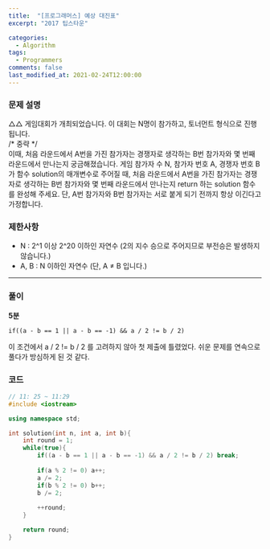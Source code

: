 ```yaml
---
title:  "[프로그래머스] 예상 대진표"
excerpt: "2017 팁스타운"

categories:
  - Algorithm
tags:
  - Programmers
comments: false
last_modified_at: 2021-02-24T12:00:00
---
```

### 문제 설명
△△ 게임대회가 개최되었습니다. 이 대회는 N명이 참가하고, 토너먼트 형식으로 진행됩니다.  
/* 중략 */  
이때, 처음 라운드에서 A번을 가진 참가자는 경쟁자로 생각하는 B번 참가자와 몇 번째 라운드에서 만나는지 궁금해졌습니다. 게임 참가자 수 N, 참가자 번호 A, 경쟁자 번호 B가 함수 solution의 매개변수로 주어질 때, 처음 라운드에서 A번을 가진 참가자는 경쟁자로 생각하는 B번 참가자와 몇 번째 라운드에서 만나는지 return 하는 solution 함수를 완성해 주세요. 단, A번 참가자와 B번 참가자는 서로 붙게 되기 전까지 항상 이긴다고 가정합니다.

### 제한사항
- N : 2^1 이상 2^20 이하인 자연수 (2의 지수 승으로 주어지므로 부전승은 발생하지 않습니다.)
- A, B : N 이하인 자연수 (단, A ≠ B 입니다.)

---
### 풀이
**5분**  
```
if((a - b == 1 || a - b == -1) && a / 2 != b / 2)
```
이 조건에서 a / 2 != b / 2 를 고려하지 않아 첫 제출에 틀렸었다. 쉬운 문제를 연속으로 풀다가 방심하게 된 것 같다.

### 코드
```c++
// 11: 25 ~ 11:29
#include <iostream>

using namespace std;

int solution(int n, int a, int b){
    int round = 1;
    while(true){
        if((a - b == 1 || a - b == -1) && a / 2 != b / 2) break;
        
        if(a % 2 != 0) a++;
        a /= 2;
        if(b % 2 != 0) b++;
        b /= 2;
        
        ++round;
    }

    return round;
}
```